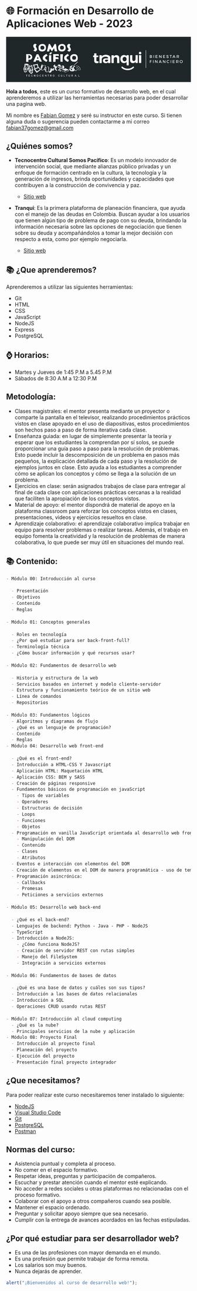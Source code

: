 # 🌐 Formación en Desarrollo de Aplicaciones Web - 2023

<center>
  <img src="./00-introduccion/assets/logos.jpg">
</center>

**Hola a todos**, este es un curso formativo de desarrollo web, en el cual aprenderemos a utilizar las herramientas necesarias para poder desarrollar una pagina web.

Mi nombre es [Fabian Gomez](https://github.com/fabian37) y seré su instructor en este curso. Si tienen alguna duda o sugerencia pueden contactarme a mi correo fabian37gomez@gmail.com

## ¿Quiénes somos?

- **Tecnocentro Cultural Somos Pacífico**: Es un modelo innovador de intervención social, que mediante alianzas público privadas y un enfoque de formación centrado en la cultura, la tecnología y la generación de ingresos, brinda oportunidades y capacidades que contribuyen a la construcción de convivencia y paz.

  - [Sitio web](https://somospacifico.org/)

- **Tranqui**: Es la primera plataforma de planeación financiera, que ayuda con el manejo de las deudas en Colombia. Buscan ayudar a los usuarios que tienen algún tipo de problema de pago con su deuda, brindando la información necesaria sobre las opciones de negociación que tienen sobre su deuda y acompañándolos a tomar la mejor decisión con respecto a esta, como por ejemplo negociarla.
  - [Sitio web](<(https://tranquifinanzas.com/)>)

## 📚 ¿Que aprenderemos?

Aprenderemos a utilizar las siguientes herramientas:

- Git
- HTML
- CSS
- JavaScript
- NodeJS
- Express
- PostgreSQL

## ⌚ Horarios:

- Martes y Jueves de 1:45 P.M a 5.45 P.M
- Sábados de 8:30 A.M a 12:30 P.M

## Metodología:

- Clases magistrales: el mentor presenta mediante un proyector o comparte la pantalla en el televisor, realizando procedimientos prácticos vistos en clase apoyado en el uso de diapositivas, estos procedimientos son hechos paso a paso de forma iterativa cada clase.
- Enseñanza guiada: en lugar de simplemente presentar la teoría y esperar que los estudiantes la comprendan por sí solos, se puede proporcionar una guía paso a paso para la resolución de problemas. Esto puede incluir la descomposición de un problema en pasos más pequeños, la explicación detallada de cada paso y la resolución de ejemplos juntos en clase. Esto ayuda a los estudiantes a comprender cómo se aplican los conceptos y cómo se llega a la solución de un problema.
- Ejercicios en clase: serán asignados trabajos de clase para entregar al final de cada clase con aplicaciones prácticas cercanas a la realidad que faciliten la apropiación de los conceptos vistos.
- Material de apoyo: el mentor dispondrá de material de apoyo en la plataforma classroom para reforzar los conceptos vistos en clases, presentaciones, videos y ejercicios resueltos en clase.
- Aprendizaje colaborativo: el aprendizaje colaborativo implica trabajar en equipo para resolver problemas o realizar tareas. Además, el trabajo en equipo fomenta la creatividad y la resolución de problemas de manera colaborativa, lo que puede ser muy útil en situaciones del mundo real.

## 📚 Contenido:

```markdown
- Módulo 00: Introducción al curso

  - Presentación
  - Objetivos
  - Contenido
  - Reglas

- Módulo 01: Conceptos generales

  - Roles en tecnología
  - ¿Por qué estudiar para ser back-front-full?
  - Terminología técnica
  - ¿Cómo buscar información y qué recursos usar?

- Módulo 02: Fundamentos de desarrollo web

  - Historia y estructura de la web
  - Servicios basados en internet y modelo cliente-servidor
  - Estructura y funcionamiento teórico de un sitio web
  - Línea de comandos
  - Repositorios

- Módulo 03: Fundamentos lógicos
  - Algoritmos y diagramas de flujo
  - ¿Qué es un lenguaje de programación?
  - Contenido
  - Reglas
- Módulo 04: Desarrollo web front-end

  - ¿Qué es el front-end?
  - Introducción a HTML-CSS Y Javascript
  - Aplicación HTML: Maquetación HTML
  - Aplicación CSS: BEM y SASS
  - Creación de páginas responsive
  - Fundamentos básicos de programación en javaScript
    - Tipos de variables
    - Operadores
    - Estructuras de decisión
    - Loops
    - Funciones
    - Objetos
  - Programación en vanilla JavaScript orientada al desarrollo web front-end
    - Manipulación del DOM
    - Contenido
    - Clases
    - Atributos
  - Eventos e interacción con elementos del DOM
  - Creación de elementos en el DOM de manera programática - uso de templates
  - Programación asincrónica:
    - Callbacks
    - Promesas
    - Peticiones a servicios externos

- Módulo 05: Desarrollo web back-end

  - ¿Qué es el back-end?
  - Lenguajes de backend: Python - Java - PHP - NodeJS
  - TypeScript
  - Introducción a NodeJS:
    - ¿Cómo funciona NodeJS?
    - Creación de servidor REST con rutas simples
    - Manejo del FileSystem
    - Integración a servicios externos

- Módulo 06: Fundamentos de bases de datos

  - ¿Qué es una base de datos y cuáles son sus tipos?
  - Introducción a las bases de datos relacionales
  - Introducción a SQL
  - Operaciones CRUD usando rutas REST

- Módulo 07: Introducción al cloud computing
  - ¿Qué es la nube?
  - Principales servicios de la nube y aplicación
- Módulo 08: Proyecto Final
  - Introducción al proyecto final
  - Planeación del proyecto
  - Ejecución del proyecto
  - Presentación final proyecto integrador
```

## ¿Que necesitamos?

Para poder realizar este curso necesitaremos tener instalado lo siguiente:

- [NodeJS](https://nodejs.org/es/)
- [Visual Studio Code](https://code.visualstudio.com/)
- [Git](https://git-scm.com/)
- [PostgreSQL](https://www.postgresql.org/)
- [Postman](https://www.postman.com/)

## Normas del curso:

- Asistencia puntual y completa al proceso.
- No comer en el espacio formativo.
- Respetar ideas, preguntas y participación de compañeros.
- Escuchar y prestar atención cuando el mentor esté explicando.
- No acceder a redes sociales u otras plataformas no relacionadas con el proceso formativo.
- Colaborar con el apoyo a otros compañeros cuando sea posible.
- Mantener el espacio ordenado.
- Preguntar y solicitar apoyo siempre que sea necesario.
- Cumplir con la entrega de avances acordados en las fechas estipuladas.

## ¿Por qué estudiar para ser desarrollador web?

- Es una de las profesiones con mayor demanda en el mundo.
- Es una profesión que permite trabajar de forma remota.
- Los salarios son muy buenos.
- Nunca dejarás de aprender.

```javascript
alert("¡Bienvenidos al curso de desarrollo web!");
```
